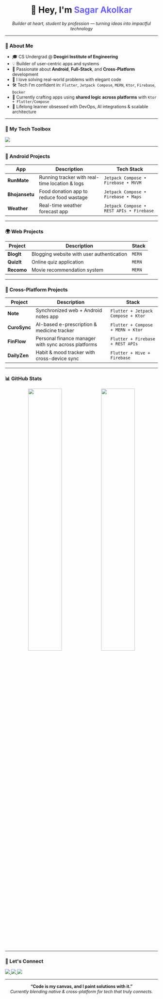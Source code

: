 <!-- Centered Header -->
<div align="center">
  <h1>👋 Hey, I'm <span style="color:#6C63FF">Sagar Akolkar</span></h1>
  <p><i>Builder at heart, student by profession — turning ideas into impactful technology</i></p>
</div>

---

### 🚀 About Me

- 🎓 CS Undergrad @ **Deogiri Institute of Engineering**
- 💡 Builder of user-centric apps and systems
- 📱 Passionate about **Android**, **Full-Stack**, and **Cross-Platform** development
- 🧩 I love solving real-world problems with elegant code
- 🛠 Tech I'm confident in: `Flutter`, `Jetpack Compose`, `MERN`, `Ktor`, `Firebase`, `Docker`
- 🔭 Currently crafting apps using **shared logic across platforms** with `Ktor + Flutter/Compose`
- 🧠 Lifelong learner obsessed with DevOps, AI integrations & scalable architecture

---

### 🧰 My Tech Toolbox

<p align="left">
  <img src="https://skillicons.dev/icons?i=dart,flutter,java,kotlin,js,react,nodejs,express,mongodb,python,androidstudio,firebase,docker,postman,git,github,vscode" />
</p>

---

### 📱 Android Projects

| App         | Description                                            | Tech Stack |
|-------------|--------------------------------------------------------|------------|
| **RunMate** | Running tracker with real-time location & logs        | `Jetpack Compose • Firebase • MVVM` |
| **Bhojansetu** | Food donation app to reduce food wastage          | `Jetpack Compose • Firebase • Maps` |
| **Weather** | Real-time weather forecast app                        | `Jetpack Compose • REST APIs • Firebase` |

---

### 🌍 Web Projects

| Project     | Description                                  | Stack |
|-------------|----------------------------------------------|-------|
| **BlogIt**  | Blogging website with user authentication   | `MERN` |
| **QuizIt**  | Online quiz application                     | `MERN` |
| **Recomo**  | Movie recommendation system                 | `MERN` |

---

### 🔀 Cross-Platform Projects

| Project     | Description                                                    | Stack |
|-------------|----------------------------------------------------------------|-------|
| **Note**     | Synchronized web + Android notes app                         | `Flutter + Jetpack Compose + Ktor` |
| **CuroSync** | AI-based e-prescription & medicine tracker                   | `Flutter + Compose + MERN + Ktor` |
| **FinFlow**  | Personal finance manager with sync across platforms          | `Flutter + Firebase + REST APIs` |
| **DailyZen** | Habit & mood tracker with cross-device sync                  | `Flutter + Hive + Firebase` |

---

### 📊 GitHub Stats

<div align="center">
  <img src="https://github-readme-stats.vercel.app/api?username=SagarAkolkar23&show_icons=true&theme=tokyonight" width="47%" />
  <img src="https://github-readme-streak-stats.herokuapp.com?user=SagarAkolkar23&theme=tokyonight" width="47%" />
</div>

---

### 🤝 Let's Connect

<p>
  <a href="mailto:akolkarsagar14@gmail.com">
    <img src="https://img.shields.io/badge/Email-D14836?style=for-the-badge&logo=gmail&logoColor=white" />
  </a>
  <a href="https://linkedin.com/in/sagar-akolkar-improving-living-with-tech">
    <img src="https://img.shields.io/badge/LinkedIn-0A66C2?style=for-the-badge&logo=linkedin&logoColor=white" />
  </a>
  <a href="https://github.com/SagarAkolkar23">
    <img src="https://img.shields.io/badge/GitHub-100000?style=for-the-badge&logo=github&logoColor=white" />
  </a>
</p>

---

<div align="center">
  <b>“Code is my canvas, and I paint solutions with it.”</b><br/>
  <i>Currently blending native & cross-platform for tech that truly connects.</i>
</div>
